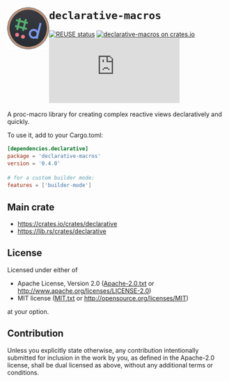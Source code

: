 <!--
	SPDX-FileCopyrightText: 2023 Eduardo Javier Alvarado Aarón <eduardo.javier.alvarado.aaron@gmail.com>
	
	SPDX-License-Identifier: CC-BY-SA-4.0
-->

# <img src="../logo.svg" width="96" align="left"/> `declarative-macros`

[![REUSE status](https://api.reuse.software/badge/github.com/ejaa3/declarative)](https://api.reuse.software/info/github.com/ejaa3/declarative)
[![declarative-macros on crates.io](https://img.shields.io/crates/v/declarative-macros.svg)](https://crates.io/crates/declarative-macros)
[![Matrix](https://img.shields.io/matrix/declarative-rs:matrix.org?color=6081D4&label=matrix)](https://matrix.to/#/#declarative-rs:matrix.org)

A proc-macro library for creating complex reactive views declaratively and quickly.

To use it, add to your Cargo.toml:

~~~ toml
[dependencies.declarative]
package = 'declarative-macros'
version = '0.4.0'

# for a custom builder mode:
features = ['builder-mode']
~~~

## Main crate

* https://crates.io/crates/declarative
* https://lib.rs/crates/declarative

## License

Licensed under either of

* Apache License, Version 2.0 ([Apache-2.0.txt](../LICENSES/Apache-2.0.txt) or http://www.apache.org/licenses/LICENSE-2.0)
* MIT license ([MIT.txt](../LICENSES/MIT.txt) or http://opensource.org/licenses/MIT)

at your option.

## Contribution

Unless you explicitly state otherwise, any contribution intentionally submitted
for inclusion in the work by you, as defined in the Apache-2.0 license, shall be
dual licensed as above, without any additional terms or conditions.
